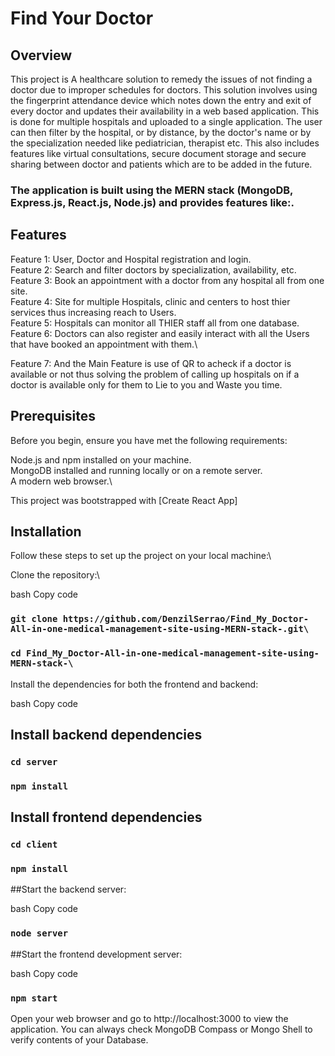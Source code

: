 # Find Your Doctor

## Overview

This project is A healthcare solution to remedy the issues of not finding a doctor due to improper schedules for doctors. This solution involves using the fingerprint attendance device which notes down the entry and exit of every doctor and updates their availability in a web based application. This is done for multiple hospitals and uploaded to a single application. 
The user can then filter by the hospital, or by distance, by the doctor's name or by the specialization needed like pediatrician, therapist etc. This also includes features like virtual consultations, secure document storage and secure sharing between doctor and patients which are to be added in the future. 

### The application is built using the MERN stack (MongoDB, Express.js, React.js, Node.js) and provides features like:.

## Features

Feature 1: User, Doctor and Hospital registration and login.\
Feature 2: Search and filter doctors by specialization, availability, etc.\
Feature 3: Book an appointment with a doctor from any hospital all from one site.\
Feature 4: Site for multiple Hospitals, clinic and centers to host thier services thus increasing reach to Users.\
Feature 5: Hospitals can monitor all THIER staff all from one database.\
Feature 6: Doctors can also register and easily interact with all the Users that have booked an appointment with them.\

Feature 7: And the Main Feature is use of QR to acheck if a doctor is available or not thus solving the problem of calling up hospitals on if a doctor is available only for them to Lie to you and Waste you time.

## Prerequisites

Before you begin, ensure you have met the following requirements:

Node.js and npm installed on your machine.\
MongoDB installed and running locally or on a remote server.\
A modern web browser.\

This project was bootstrapped with [Create React App]

## Installation
Follow these steps to set up the project on your local machine:\

Clone the repository:\

bash
Copy code
### `git clone https://github.com/DenzilSerrao/Find_My_Doctor-All-in-one-medical-management-site-using-MERN-stack-.git\`
### `cd Find_My_Doctor-All-in-one-medical-management-site-using-MERN-stack-\`

Install the dependencies for both the frontend and backend:

bash
Copy code

## Install backend dependencies
### `cd server`
### `npm install`

## Install frontend dependencies
### `cd client`
### `npm install`

##Start the backend server:

bash
Copy code

### `node server`

##Start the frontend development server:

bash
Copy code

### `npm start`

Open your web browser and go to http://localhost:3000 to view the application.
You can always check MongoDB Compass or Mongo Shell to verify contents of your Database.